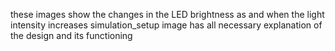 these images show the changes in the LED brightness as and when the light intensity increases 
simulation_setup image has all necessary explanation of the design and its functioning
